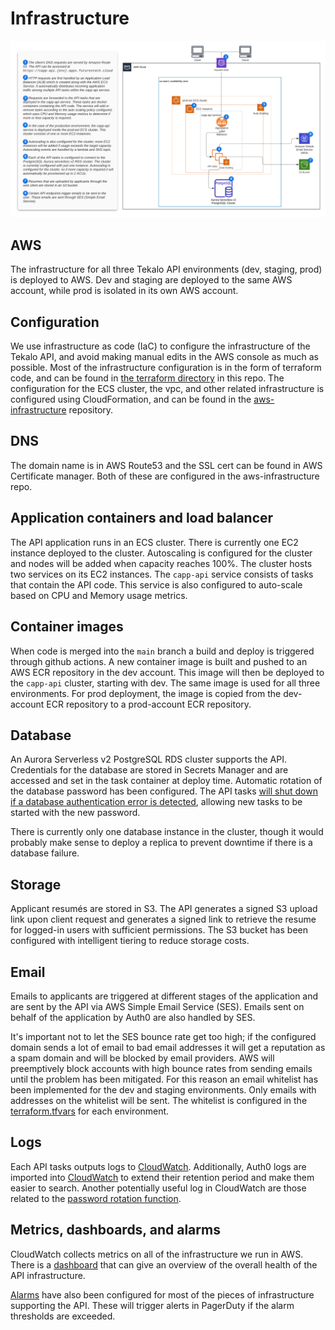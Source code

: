 # Infrastructure

![Tekalo Infrastructure](./media/tekalo_api_infrastructure.png)

## AWS

The infrastructure for all three Tekalo API environments (dev, staging, prod) is deployed to AWS. Dev and staging are deployed to the same AWS account, while prod is isolated in its own AWS account.

## Configuration

We use infrastructure as code (IaC) to configure the infrastructure of the Tekalo API, and avoid making manual edits in the AWS console as much as possible. Most of the infrastructure configuration is in the form of terraform code, and can be found in [the terraform directory](../tf) in this repo. The configuration for the ECS cluster, the vpc, and other related infrastructure is configured using CloudFormation, and can be found in the [aws-infrastructure](https://github.com/schmidtfutures/aws-infrastructure/tree/main/fan-prod-external) repository.

## DNS

The domain name is in AWS Route53 and the SSL cert can be found in AWS Certificate manager. Both of these are configured in the aws-infrastructure repo.

## Application containers and load balancer

The API application runs in an ECS cluster. There is currently one EC2 instance deployed to the cluster. Autoscaling is configured for the cluster and nodes will be added when capacity reaches 100%. The cluster hosts two services on its EC2 instances. The `capp-api` service consists of tasks that contain the API code. This service is also configured to auto-scale based on CPU and Memory usage metrics.

## Container images

When code is merged into the `main` branch a build and deploy is triggered through github actions. A new container image is built and pushed to an AWS ECR repository in the dev account. This image will then be deployed to the `capp-api` cluster, starting with dev. The same image is used for all three environments. For prod deployment, the image is copied from the dev-account ECR repository to a prod-account ECR repository.

## Database

An Aurora Serverless v2 PostgreSQL RDS cluster supports the API. Credentials for the database are stored in Secrets Manager and are accessed and set in the task container at deploy time. Automatic rotation of the database password has been configured. The API tasks [will shut down if a database authentication error is detected](https://github.com/schmidtfutures/common-app-api/blob/main/src/resources/client.ts#L24-L28), allowing new tasks to be started with the new password.

There is currently only one database instance in the cluster, though it would probably make sense to deploy a replica to prevent downtime if there is a database failure.

## Storage

Applicant resumés are stored in S3. The API generates a signed S3 upload link upon client request and generates a signed link to retrieve the resume for logged-in users with sufficient permissions. The S3 bucket has been configured with intelligent tiering to reduce storage costs.

## Email

Emails to applicants are triggered at different stages of the application and are sent by the API via AWS Simple Email Service (SES). Emails sent on behalf of the application by Auth0 are also handled by SES.

It's important not to let the SES bounce rate get too high; if the configured domain sends a lot of email to bad email addresses it will get a reputation as a spam domain and will be blocked by email providers. AWS will preemptively block accounts with high bounce rates from sending emails until the problem has been mitigated. For this reason an email whitelist has been implemented for the dev and staging environments. Only emails with addresses on the whitelist will be sent. The whitelist is configured in the [terraform.tfvars](../tf/envs/staging/terraform.tfvars) for each environment.

## Logs

Each API tasks outputs logs to [CloudWatch](https://us-east-1.console.aws.amazon.com/cloudwatch/home?region=us-east-1#logsV2:log-groups/log-group/CAPP$252Fprod$252FApi). Additionally, Auth0 logs are imported into [CloudWatch](https://us-east-1.console.aws.amazon.com/cloudwatch/home?region=us-east-1#logsV2:log-groups/log-group/$252Faws$252Fevents$252Fauth0-tekalo-prod) to extend their retention period and make them easier to search. Another potentially useful log in CloudWatch are those related to the [password rotation function](https://us-east-1.console.aws.amazon.com/cloudwatch/home?region=us-east-1#logsV2:log-groups/log-group/$252Faws$252Flambda$252Fcapp-prod-rds-postgres-rotator-func).

## Metrics, dashboards, and alarms

CloudWatch collects metrics on all of the infrastructure we run in AWS. There is a [dashboard](https://us-east-1.console.aws.amazon.com/cloudwatch/home?region=us-east-1#dashboards/dashboard/capp-api-prod) that can give an overview of the overall health of the API infrastructure.

[Alarms](<https://us-east-1.console.aws.amazon.com/cloudwatch/home?region=us-east-1#alarmsV2:?~(search~'capp-prod)>) have also been configured for most of the pieces of infrastructure supporting the API. These will trigger alerts in PagerDuty if the alarm thresholds are exceeded.

